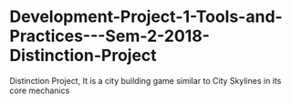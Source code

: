 # Development-Project-1-Tools-and-Practices---Sem-2-2018-Distinction-Project
Distinction Project, It is a city building game similar to City Skylines in its core mechanics
